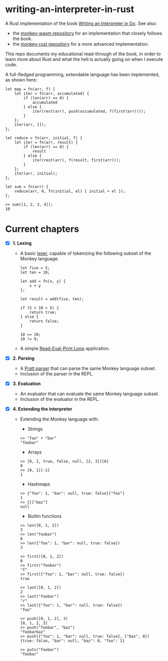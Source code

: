 # writing-an-interpreter-in-rust

A Rust implementation of the book
[Writing an Interpreter in Go](https://interpreterbook.com/). See also:

- the [monkey-wasm repository](https://github.com/shioyama18/monkey-wasm/) for
  an implementation that closely follows the book.
- the [monkey-rust repository](https://github.com/Rydgel/monkey-rust) for a more
  advanced implementation.

This repo documents my educational read-through of the book, in order to learn
more about Rust and what the hell is actually going on when I execute code.

A full-fledged programming, extendable language has been implemented, as shown
here:

```
let map = fn(arr, f) {
    let iter = fn(arr, accumulated) {
        if (len(arr) == 0) {
            accumulated
        } else {
            iter(rest(arr), push(accumulated, f(first(arr))));
        }
    };
    iter(arr, []);
};

let reduce = fn(arr, initial, f) {
    let iter = fn(arr, result) {
        if (len(arr) == 0) {
            result
        } else {
            iter(rest(arr), f(result, first(arr)));
        }
    };
    iter(arr, initial);
};

let sum = fn(arr) {
    reduce(arr, 0, fn(initial, el) { initial + el });
};

>> sum([1, 2, 3, 4]);
10
```

# Current chapters

- [x] **1. Lexing**

  - A basic [lexer](https://en.wikipedia.org/wiki/Lexical_analysis), capable of
    tokenizing the following subset of the Monkey language.

    ```
    let five = 5;
    let ten = 10;

    let add = fn(x, y) {
        x + y
    };

    let result = add(five, ten);

    if (5 < 10 > 5) {
        return true;
    } else {
        return false;
    }

    10 == 10;
    10 != 9;
    ```

  - A simple
    [Read-Eval-Print Loop](https://en.wikipedia.org/wiki/Read%E2%80%93eval%E2%80%93print_loop)
    application.

- [x] **2. Parsing**

  - A [Pratt parser](https://en.wikipedia.org/wiki/Operator-precedence_parser)
    that can parse the same Monkey language subset.
  - Inclusion of the parser in the REPL.

- [x] **3. Evaluation**

  - An evaluator that can evaluate the same Monkey language subset.
  - Inclusion of the evaluator in the REPL.

- [x] **4. Extending the interpreter**

  - Extending the Monkey language with:

    - Strings

    ```
    >> "foo" + "bar"
    "foobar"
    ```

    - Arrays

    ```
    >> [0, 1, true, false, null, [2, 3]][0]
    0
    >> [0, 1][-1]
    1
    ```

    - Hashmaps

    ```
    >> {"foo": 1, "bar": null, true: false}["foo"]
    1
    >> {}["baz"]
    null
    ```

    - Builtin functions

    ```
    >> len([0, 1, 2])
    3
    >> len("foobar")
    6
    >> len({"foo": 1, "bar": null, true: false})
    3

    >> first([0, 1, 2])
    0
    >> first("foobar")
    "f"
    >> first({"foo": 1, "bar": null, true: false})
    true

    >> last([0, 1, 2])
    2
    >> last("foobar")
    "r"
    >> last({"foo": 1, "bar": null, true: false})
    "foo"

    >> push([0, 1, 2], 3)
    [0, 1, 2, 3]
    >> push("foobar", "baz")
    "foobarbaz"
    >> push({"foo": 1, "bar": null, true: false}, ["baz", 0])
    {true: false, "bar": null, "baz": 0, "foo": 1}

    >> puts("foobar")
    "foobar"
    ```
